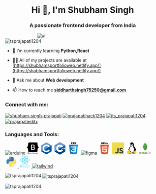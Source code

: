 <h1 align="center">Hi 👋, I'm Shubham Singh</h1>
<h3 align="center">A passionate frontend developer from India</h3>
<img align="right" width="400" src="https://i.pinimg.com/originals/ec/c3/88/ecc3882e29654a291f8824494979145b.gif" alt="#">

<p align="left"> <img src="https://komarev.com/ghpvc/?username=tsprajapati1204&label=Profile%20views&color=0e75b6&style=flat" alt="tsprajapati1204" /> </p>

- 🌱 I’m currently learning **Python,React**

- 👨‍💻 All of my projects are available at [https://shubhamsportfolioweb.netlify.app/](https://shubhamsportfolioweb.netlify.app/)

- 💬 Ask me about **Web development**

- 📫 How to reach me **siddharthsingh75250@gmail.com**

<h3 align="left">Connect with me:</h3>
<p align="left">
<a href="https://linkedin.com/in/shubham-singh-prajapati" target="blank"><img align="center" src="https://raw.githubusercontent.com/rahuldkjain/github-profile-readme-generator/master/src/images/icons/Social/linked-in-alt.svg" alt="shubham-singh-prajapati" height="30" width="40" /></a>
<a href="https://codesandbox.com/prajapatihack1204" target="blank"><img align="center" src="https://raw.githubusercontent.com/rahuldkjain/github-profile-readme-generator/master/src/images/icons/Social/codesandbox.svg" alt="prajapatihack1204" height="30" width="40" /></a>
<a href="https://instagram.com/its_prajapati1204" target="blank"><img align="center" src="https://raw.githubusercontent.com/rahuldkjain/github-profile-readme-generator/master/src/images/icons/Social/instagram.svg" alt="its_prajapati1204" height="30" width="40" /></a>
<a href="https://www.youtube.com/c/prajapatieditx" target="blank"><img align="center" src="https://raw.githubusercontent.com/rahuldkjain/github-profile-readme-generator/master/src/images/icons/Social/youtube.svg" alt="prajapatieditx" height="30" width="40" /></a>
</p>

<h3 align="left">Languages and Tools:</h3>
<p align="left"> <a href="https://www.arduino.cc/" target="_blank" rel="noreferrer"> <img src="https://cdn.worldvectorlogo.com/logos/arduino-1.svg" alt="arduino" width="40" height="40"/> </a> <a href="https://getbootstrap.com" target="_blank" rel="noreferrer"> <img src="https://raw.githubusercontent.com/devicons/devicon/master/icons/bootstrap/bootstrap-plain-wordmark.svg" alt="bootstrap" width="40" height="40"/> </a> <a href="https://www.cprogramming.com/" target="_blank" rel="noreferrer"> <img src="https://raw.githubusercontent.com/devicons/devicon/master/icons/c/c-original.svg" alt="c" width="40" height="40"/> </a> <a href="https://www.w3schools.com/cpp/" target="_blank" rel="noreferrer"> <img src="https://raw.githubusercontent.com/devicons/devicon/master/icons/cplusplus/cplusplus-original.svg" alt="cplusplus" width="40" height="40"/> </a> <a href="https://www.w3schools.com/css/" target="_blank" rel="noreferrer"> <img src="https://raw.githubusercontent.com/devicons/devicon/master/icons/css3/css3-original-wordmark.svg" alt="css3" width="40" height="40"/> </a> <a href="https://www.figma.com/" target="_blank" rel="noreferrer"> <img src="https://www.vectorlogo.zone/logos/figma/figma-icon.svg" alt="figma" width="40" height="40"/> </a> <a href="https://www.w3.org/html/" target="_blank" rel="noreferrer"> <img src="https://raw.githubusercontent.com/devicons/devicon/master/icons/html5/html5-original-wordmark.svg" alt="html5" width="40" height="40"/> </a> <a href="https://developer.mozilla.org/en-US/docs/Web/JavaScript" target="_blank" rel="noreferrer"> <img src="https://raw.githubusercontent.com/devicons/devicon/master/icons/javascript/javascript-original.svg" alt="javascript" width="40" height="40"/> </a> <a href="https://www.linux.org/" target="_blank" rel="noreferrer"> <img src="https://raw.githubusercontent.com/devicons/devicon/master/icons/linux/linux-original.svg" alt="linux" width="40" height="40"/> </a> <a href="https://www.mongodb.com/" target="_blank" rel="noreferrer"> <img src="https://raw.githubusercontent.com/devicons/devicon/master/icons/mongodb/mongodb-original-wordmark.svg" alt="mongodb" width="40" height="40"/> </a> <a href="https://www.python.org" target="_blank" rel="noreferrer"> <img src="https://raw.githubusercontent.com/devicons/devicon/master/icons/python/python-original.svg" alt="python" width="40" height="40"/> </a> <a href="https://reactjs.org/" target="_blank" rel="noreferrer"> <img src="https://raw.githubusercontent.com/devicons/devicon/master/icons/react/react-original-wordmark.svg" alt="react" width="40" height="40"/> </a> <a href="https://tailwindcss.com/" target="_blank" rel="noreferrer"> <img src="https://www.vectorlogo.zone/logos/tailwindcss/tailwindcss-icon.svg" alt="tailwind" width="40" height="40"/> </a> </p>

<p><img align="left" src="https://github-readme-stats.vercel.app/api/top-langs?username=tsprajapati1204&show_icons=true&locale=en&layout=compact" alt="tsprajapati1204" /></p>

<p>&nbsp;<img align="center" src="https://github-readme-stats.vercel.app/api?username=tsprajapati1204&show_icons=true&locale=en" alt="tsprajapati1204" /></p>

<p><img align="center" src="https://github-readme-streak-stats.herokuapp.com/?user=tsprajapati1204&" alt="tsprajapati1204" /></p>
